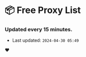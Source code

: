 # :package: Free Proxy List
### Updated every 15 minutes.

- Last updated: `2024-04-30 05:49`

:heart:

